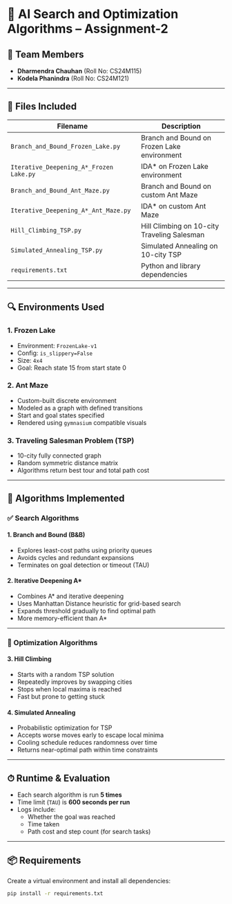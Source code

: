 # 🧠 AI Search and Optimization Algorithms – Assignment-2

## 👥 Team Members
- **Dharmendra Chauhan** (Roll No: CS24M115)
- **Kodela Phanindra** (Roll No: CS24M121)

---

## 📁 Files Included

| Filename                                 | Description                                      |
|------------------------------------------|--------------------------------------------------|
| `Branch_and_Bound_Frozen_Lake.py`        | Branch and Bound on Frozen Lake environment     |
| `Iterative_Deepening_A*_Frozen Lake.py`  | IDA* on Frozen Lake environment                 |
| `Branch_and_Bound_Ant_Maze.py`           | Branch and Bound on custom Ant Maze             |
| `Iterative_Deepening_A*_Ant_Maze.py`     | IDA* on custom Ant Maze                         |
| `Hill_Climbing_TSP.py`                   | Hill Climbing on 10-city Traveling Salesman     |
| `Simulated_Annealing_TSP.py`            | Simulated Annealing on 10-city TSP              |
| `requirements.txt`                       | Python and library dependencies                 |

---

## 🔍 Environments Used

### 1. **Frozen Lake**
- Environment: `FrozenLake-v1`
- Config: `is_slippery=False`
- Size: `4x4`
- Goal: Reach state 15 from start state 0

### 2. **Ant Maze**
- Custom-built discrete environment
- Modeled as a graph with defined transitions
- Start and goal states specified
- Rendered using `gymnasium` compatible visuals

### 3. **Traveling Salesman Problem (TSP)**
- 10-city fully connected graph
- Random symmetric distance matrix
- Algorithms return best tour and total path cost

---

## 🧠 Algorithms Implemented

### ✅ Search Algorithms

#### 1. **Branch and Bound (B&B)**
- Explores least-cost paths using priority queues
- Avoids cycles and redundant expansions
- Terminates on goal detection or timeout (TAU)

#### 2. **Iterative Deepening A\***
- Combines A\* and iterative deepening
- Uses Manhattan Distance heuristic for grid-based search
- Expands threshold gradually to find optimal path
- More memory-efficient than A\*

---

### 🔧 Optimization Algorithms

#### 3. **Hill Climbing**
- Starts with a random TSP solution
- Repeatedly improves by swapping cities
- Stops when local maxima is reached
- Fast but prone to getting stuck

#### 4. **Simulated Annealing**
- Probabilistic optimization for TSP
- Accepts worse moves early to escape local minima
- Cooling schedule reduces randomness over time
- Returns near-optimal path within time constraints

---

## ⏱ Runtime & Evaluation

- Each search algorithm is run **5 times**
- Time limit (`TAU`) is **600 seconds per run**
- Logs include:
  - Whether the goal was reached
  - Time taken
  - Path cost and step count (for search tasks)

---

## 📦 Requirements

Create a virtual environment and install all dependencies:

```bash
pip install -r requirements.txt
